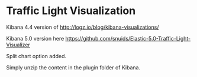 # Traffic Light Visualization

Kibana 4.4 version of http://logz.io/blog/kibana-visualizations/

Kibana 5.0 version here https://github.com/snuids/Elastic-5.0-Traffic-Light-Visualizer

Split chart option added.

Simply unzip the content in the plugin folder of Kibana.

